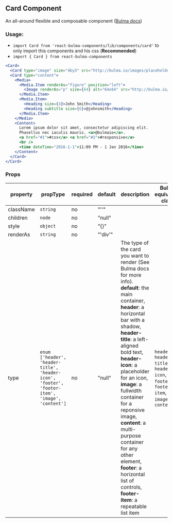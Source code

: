 ## Card Component

An all-around flexible and composable component ([Bulma docs](https://bulma.io/documentation/components/card/))


### Usage:

- `import Card from 'react-bulma-components/lib/components/card'` to only import this components and his css (**Recommended**)
- `import { Card } from react-bulma-components`

```jsx
<Card>
  <Card type="image" size="4by3" src="http://bulma.io/images/placeholders/1280x960.png" />
  <Card type="content">
    <Media>
      <Media.Item renderAs="figure" position="left">
        <Image renderAs="p" size={64} alt="64x64" src="http://bulma.io/images/placeholders/128x128.png" />
      </Media.Item>
      <Media.Item>
        <Heading size={4}>John Smith</Heading>
        <Heading subtitle size={6}>@johnsmith</Heading>
      </Media.Item>
    </Media>
    <Content>
      Lorem ipsum dolor sit amet, consectetur adipiscing elit.
      Phasellus nec iaculis mauris. <a>@bulmaio</a>.
      <a href="#1">#css</a> <a href="#2">#responsive</a>
      <br />
      <time dateTime="2016-1-1">11:09 PM - 1 Jan 2016</time>
    </Content>
  </Card>
</Card>
```

### Props

|property|propType|required|default|description|Bulma equivalent class|
|--- |--- |--- |--- |--- |--- |
|className|`string`|no|"''"|||
|children|`node`|no|"null"|||
|style|`object`|no|"{}"|||
|renderAs|`string`|no|"'div'"|||
|type|`enum ['header', 'header-title', 'header-icon', 'footer', 'footer-item', 'image', 'content']`|no|"null"|The type of the card you want to render (See Bulma docs for more info). **default**: the main container, **header**: a horizontal bar with a shadow, **header-title**: a left-aligned bold text, **header-icon**: a placeholder for an icon, **image**: a fullwidth container for a reponsive image, **content**: a multi-purpose container for any other element, **footer**: a horizontal list of controls, **footer-item**: a repeatable list item|`header`, `header-title`, `header-icon`, `footer`, `footer-item`, `image`, `content`|